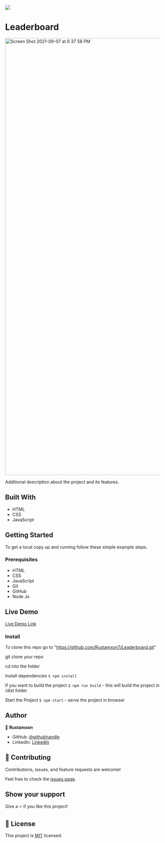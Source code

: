 ![](https://img.shields.io/badge/Microverse-blueviolet)

# Leaderboard

<img width="1422" alt="Screen Shot 2021-09-07 at 6 37 58 PM" src="https://user-images.githubusercontent.com/69011963/132357751-b6b85fa7-fa1d-441f-873f-4014d56f2080.png">

Additional description about the project and its features.

## Built With

- HTML
- CSS
- JavaScript

## Getting Started

To get a local copy up and running follow these simple example steps.

### Prerequisites

- HTML
- CSS
- JavaScript
- Git
- GitHub
- Node Js

## Live Demo

[Live Demo Link](https://rustamxon7.github.io/Leaderboard/)

### Install

To clone this repo go to "https://github.com/Rustamxon7/Leaderboard.git"

git clone your repo

cd into the folder

Install dependencies `$ npm install`

If you want to build the project `$ npm run build` - this will build the project in /dist folder

Start the Project `$ npm start` - serve the project in browser

## Author

👤 **Rustamxon**

- GitHub: [@githubhandle](https://github.com/Rustamxon7)
- LinkedIn: [LinkedIn](https://www.linkedin.com/in/rustamjon-tolipov-6a831020b)

## 🤝 Contributing

Contributions, issues, and feature requests are welcome!

Feel free to check the [issues page](https://github.com/Rustamxon7/Leaderboard/issues).

## Show your support

Give a ⭐️ if you like this project!

## 📝 License

This project is [MIT](./MIT.md) licensed.

